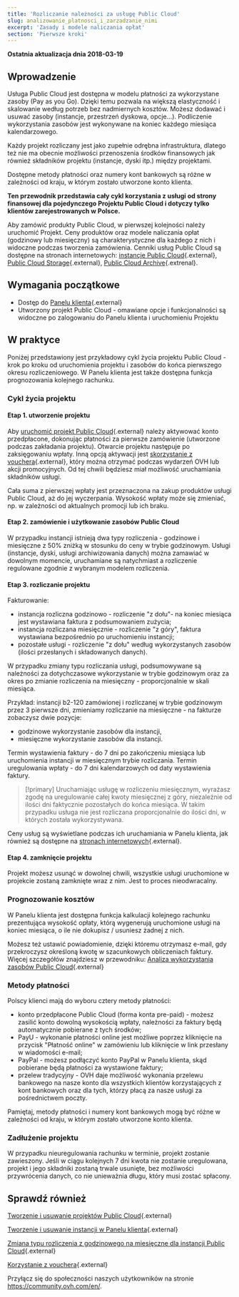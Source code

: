 ```yaml
---
title: 'Rozliczanie należności za usługę Public Cloud'
slug: analizowanie_platnosci_i_zarzadzanie_nimi
excerpt: 'Zasady i modele naliczania opłat'
section: 'Pierwsze kroki'
---
```


**Ostatnia aktualizacja dnia 2018-03-19**

## Wprowadzenie

Usługa Public Cloud jest dostępna w modelu płatności za wykorzystane zasoby (Pay as you Go). Dzięki temu pozwala na większą elastyczność i skalowanie według potrzeb bez nadmiernych kosztów. Możesz dodawać i usuwać zasoby (instancje, przestrzeń dyskowa, opcje…). Podliczenie wykorzystania zasobów jest wykonywane na koniec każdego miesiąca kalendarzowego.

Każdy projekt rozliczany jest jako zupełnie odrębna infrastruktura, dlatego też nie ma obecnie możliwości przenoszenia środków finansowych jak również składników projektu (instancje, dyski itp.) między projektami.

Dostępne metody płatności oraz numery kont bankowych są różne w zależności od kraju, w którym zostało utworzone konto klienta.

**Ten przewodnik przedstawia cały cykl korzystania z usługi od strony finansowej dla pojedynczego Projektu Public Cloud i dotyczy tylko klientów zarejestrowanych w Polsce.**

Aby zamówić produkty Public Cloud, w pierwszej kolejności należy uruchomić Projekt. Ceny produktów oraz modele naliczania opłat (godzinowy lub miesięczny) są charakterystyczne dla każdego z nich i widoczne podczas tworzenia zamówienia. Cenniki usług Public Cloud są dostępne na stronach internetowych: [instancje Public Cloud](https://www.ovh.pl/public-cloud/instances/cennik/){.external}, [Public Cloud Storage](https://www.ovh.pl/public-cloud/storage/object-storage/){.external}, [Public Cloud Archive](https://www.ovh.pl/public-cloud/storage/cloud-archive/){.extrenal}.


## Wymagania początkowe

- Dostęp do [Panelu klienta](https://www.ovh.com/auth/?action=gotomanager){.external}
- Utworzony projekt Public Cloud - omawiane opcje i funkcjonalności są widoczne po zalogowaniu do Panelu klienta i uruchomieniu Projektu


## W praktyce

Poniżej przedstawiony jest przykładowy cykl życia projektu Public Cloud - krok po kroku od uruchomienia projektu i zasobów do końca pierwszego okresu rozliczeniowego. 
W Panelu klienta jest także dostępna funkcja prognozowania kolejnego rachunku.


### Cykl życia projektu

#### Etap 1. utworzenie projektu

Aby [uruchomić projekt Public Cloud](https://docs.ovh.com/pl/public-cloud/tworzenie-usuwanie-projektow/){.external} należy aktywować konto przedpłacone, dokonując płatności za pierwsze zamówienie (utworzone podczas zakładania projektu). Otwarcie projektu następuje po zaksięgowaniu wpłaty. Inną opcją aktywacji jest [skorzystanie z vouchera](https://docs.ovh.com/pl/public-cloud/korzystanie-z-vouchera/){.external}, który można otrzymać podczas wydarzeń OVH lub akcji promocyjnych. Od tej chwili będziesz miał możliwość uruchamiania składników usługi.

Cała suma z pierwszej wpłaty jest przeznaczona na zakup produktów usługi Public Cloud, aż do jej wyczerpania. Wysokość wpłaty może się zmieniać, np. w zależności od aktualnych promocji lub ich braku.



#### Etap 2. zamówienie i użytkowanie zasobów Public Cloud

W przypadku instancji istnieją dwa typy rozliczenia - godzinowe i miesięczne z 50% zniżką w stosunku do ceny w trybie godzinowym.
Usługi (instancje, dyski, usługi archiwizowania danych)  można zamawiać w dowolnym momencie, uruchamiane są natychmiast a rozliczenie regulowane zgodnie z wybranym modelem rozliczenia.



#### Etap 3. rozliczanie projektu

Fakturowanie:
- instancja rozliczna godzinowo - rozliczenie "z dołu"- na koniec miesiąca jest wystawiana faktura z podsumowaniem zużycia;
- instancja rozliczana miesięcznie - rozliczenie "z góry", faktura wystawiana bezpośrednio po uruchomieniu instancji;
- pozostałe usługi - rozliczenie "z dołu" według wykorzystanych zasobów (ilości przesłanych i składowanych danych).

W przypadku zmiany typu rozliczania usługi, podsumowywane są należności za dotychczasowe wykorzystanie w trybie godzinowym oraz za okres po zmianie rozliczenia na miesięczny - proporcjonalnie w skali miesiąca.

Przykład: instancji b2-120 zamówionej i rozliczanej w trybie godzinowym przez 3 pierwsze dni, zmieniamy rozliczanie na miesięczne - na fakturze zobaczysz dwie pozycje:
- godzinowe wykorzystanie zasobów dla instancji,
- miesięczne wykorzystanie zasobów dla instancji.

Termin wystawienia faktury - do 7 dni po zakończeniu miesiąca lub uruchomienia instancji w miesięcznym trybie rozliczania.
Termin uregulowania wpłaty - do 7 dni kalendarzowych od daty wystawienia faktury.

> [!primary]
> Uruchamiając usługę w rozliczeniu miesięcznym, wyrażasz zgodę na uregulowanie całej kwoty miesięcznej z góry, niezależnie od ilości dni faktycznie pozostałych do końca miesiąca. 
> W takim przypadku usługa nie jest rozliczana proporcjonalnie do ilości dni, w których została wykorzystywana.
>

Ceny usług są wyświetlane podczas ich uruchamiania w Panelu klienta, jak również są dostępne na [stronach internetowych](https://www.ovh.pl/public-cloud/){.external}.

#### Etap 4. zamknięcie projektu
Projekt możesz usunąć w dowolnej chwili, wszystkie usługi uruchomione w projekcie zostaną zamknięte wraz z nim.
Jest to proces nieodwracalny.


### Prognozowanie kosztów
W Panelu klienta jest dostępna funkcja kalkulacji kolejnego rachunku prezentująca wysokość opłaty, którą wygenerują uruchomione usługi na koniec miesiąca, o ile nie dokupisz / usuniesz żadnej z nich.

Możesz też ustawić powiadomienie, dzięki któremu otrzymasz e-mail, gdy przekroczysz określoną kwotę w szacunkowych obliczeniach faktury.
Więcej szczegółów znajdziesz w przewodniku: [Analiza wykorzystania zasobów Public Cloud](https://docs.ovh.com/pl/public-cloud/analiza-zasobow-public-cloud){.external}


### Metody płatności

Polscy klienci mają do wyboru cztery metody płatności:

- konto przedpłacone Public Cloud (forma konta pre-paid) - możesz zasilić konto dowolną wysokością wpłaty, należności za faktury będą automatycznie pobierane z tych środków;
- PayU - wykonanie płatności online jest możliwe poprzez kliknięcie na przycisk "Płatność online" w zamówieniu lub kliknięcie w link przesłany w wiadomości e-mail;
- PayPal - możesz podłączyć konto PayPal w Panelu klienta, skąd pobierane będą płatności za wystawione faktury;
- przelew tradycyjny - OVH daje możliwość wykonania przelewu bankowego na nasze konto dla wszystkich klientów korzystających z kont bankowych oraz dla tych, którzy płacą za nasze usługi za pośrednictwem poczty.

Pamiętaj, metody płatności i numery kont bankowych mogą być różne w zależności od kraju, w którym zostało utworzone konto klienta.

### Zadłużenie projektu

W przypadku nieuregulowania rachunku w terminie, projekt zostanie zawieszony.
Jeśli w ciągu kolejnych 7 dni kwota nie zostanie uregulowana, projekt i jego składniki zostaną trwale usunięte, bez możliwości przywrócenia danych, co nie unieważnia długu, który musi zostać spłacony.



## Sprawdź również

[Tworzenie i usuwanie projektów Public Cloud](https://docs.ovh.com/pl/public-cloud/tworzenie-usuwanie-projektow/){.external}

[Tworzenie i usuwanie instancji w Panelu klienta](https://docs.ovh.com/pl/public-cloud/tworzenie_instancji_w_panelu_klienta_ovh/){.external}

[Zmiana typu rozliczenia z godzinowego na miesięczne dla instancji Public Cloud](https://docs.ovh.com/pl/public-cloud/zmiana-typu-rozliczenia/){.external}

[Korzystanie z vouchera](https://docs.ovh.com/pl/public-cloud/korzystanie-z-vouchera/){.external}


Przyłącz się do społeczności naszych użytkowników na stronie <https://community.ovh.com/en/>.
